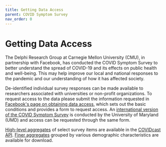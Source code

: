 ```yaml
---
title: Getting Data Access
parent: COVID Symptom Survey
nav_order: 0
---
```


# Getting Data Access

The Delphi Research Group at Carnegie Mellon University (CMU), in partnership
with Facebook, has conducted the COVID Symptom Survey to better understand the
spread of COVID-19 and its effects on public health and well-being. This may
help improve our local and national responses to the pandemic and our
understanding of how it has affected society.

De-identified individual survey responses can be made available to researchers associated with
universities or non-profit organizations. To request access to the data please
submit the information requested in [Facebook's page on obtaining data
access](https://dataforgood.fb.com/docs/covid-19-symptom-survey-request-for-data-access/),
which sets out the basic conditions and provides a form to request access. An
[international version of the COVID Symptom Survey](https://covidmap.umd.edu/)
is conducted by the University of Maryland (UMD) and access can be requested
through the same form.

[High-level aggregates](../api/covidcast.md) of select survey items are available in the [COVIDcast
API](../api/fb-survey.md). [Finer aggregates](./contingency-tables.md) grouped by
various demographic characteristics are available for download.
